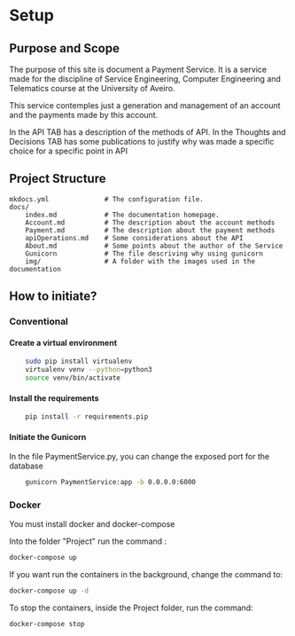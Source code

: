 # Setup

## Purpose and Scope
The purpose of this site is document a Payment Service. It is a service made for the discipline of Service Engineering, Computer Engineering and Telematics course at the University of Aveiro.

This service contemples just a generation and management of an account and the payments made by this account.

In the API TAB has a description of the methods of API. 
In the Thoughts and Decisions TAB has some publications to justify why was made a specific choice for a specific point in API

## Project Structure


    mkdocs.yml              # The configuration file.
    docs/
        index.md            # The documentation homepage.
        Account.md          # The description about the account methods
        Payment.md          # The description about the payment methods
        apiOperations.md    # Some considerations about the API
        About.md            # Some points about the author of the Service
        Gunicorn            # The file descriving why using gunicorn
        img/                # A folder with the images used in the documentation

## How to initiate?

### Conventional

#### Create a virtual environment
```bash
    sudo pip install virtualenv
    virtualenv venv --python=python3
    source venv/bin/activate
```
#### Install the requirements
```bash    
    pip install -r requirements.pip
```
#### Initiate the Gunicorn

In the file PaymentService.py, you can change the exposed port for the database
```bash
    gunicorn PaymentService:app -b 0.0.0.0:6000
```
### Docker

You must install docker and docker-compose

Into the folder "Project" run the command :
```bash  
docker-compose up
```

If you want run the containers in the background, change the command to:
```bash  
docker-compose up -d
```
To stop the containers, inside the Project folder, run the command:
```bash  
docker-compose stop
```
